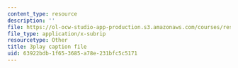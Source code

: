 ```yaml
---
content_type: resource
description: ''
file: https://ol-ocw-studio-app-production.s3.amazonaws.com/courses/res-10-s95-physics-of-covid-19-transmission-fall-2020/63922bdb1f653685a78e231bfc5c5171_kmpde1ZIqKA.srt
file_type: application/x-subrip
resourcetype: Other
title: 3play caption file
uid: 63922bdb-1f65-3685-a78e-231bfc5c5171
---
```

